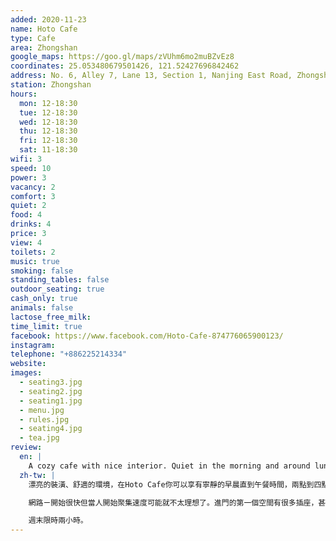 ```yaml
---
added: 2020-11-23
name: Hoto Cafe
type: Cafe
area: Zhongshan
google_maps: https://goo.gl/maps/zVUhm6mo2muBZvEz8
coordinates: 25.053480679501426, 121.52427696842462
address: No. 6, Alley 7, Lane 13, Section 1, Nanjing East Road, Zhongshan District, Taipei City, Taiwan 10491
station: Zhongshan
hours:
  mon: 12-18:30
  tue: 12-18:30
  wed: 12-18:30
  thu: 12-18:30
  fri: 12-18:30
  sat: 11-18:30
wifi: 3
speed: 10
power: 3
vacancy: 2
comfort: 3
quiet: 2
food: 4
drinks: 4
price: 3
view: 4
toilets: 2
music: true
smoking: false
standing_tables: false
outdoor_seating: true
cash_only: true
animals: false
lactose_free_milk:
time_limit: true
facebook: https://www.facebook.com/Hoto-Cafe-874776065900123/
instagram: 
telephone: "+886225214334"
website: 
images:
  - seating3.jpg
  - seating2.jpg
  - seating1.jpg
  - menu.jpg
  - rules.jpg
  - seating4.jpg
  - tea.jpg
review:
  en: |
    A cozy cafe with nice interior. Quiet in the morning and around lunch on a weekday, but it got quite busy/noisy later during the afternoon between 2pm and 4pm. The WiFi was very fast at first but got quite slow as it filled up. There are lots of power outlets in the first room. The outdoor seats also have a power outlet. However, the second room is lacking power along the right wall seats. The menu is pretty small but has a decent selection of coffee, tea, and non-caffeine drinks. Some food is served, but mostly cakes. There's a 2 hour time limit on weekends.
  zh-tw: |
    漂亮的裝潢、舒適的環境，在Hoto Cafe你可以享有寧靜的早晨直到午餐時間，兩點到四點間會有些繁忙和嘈雜。

    網路ㄧ開始很快但當人開始聚集速度可能就不太理想了。進門的第一個空間有很多插座，甚至戶外座位也有一些，第二個空間的右手邊牆面則無。菜單很簡潔，但備有滿好的飲料選擇，有提供一些蛋糕等輕食。

    週末限時兩小時。
---
```

